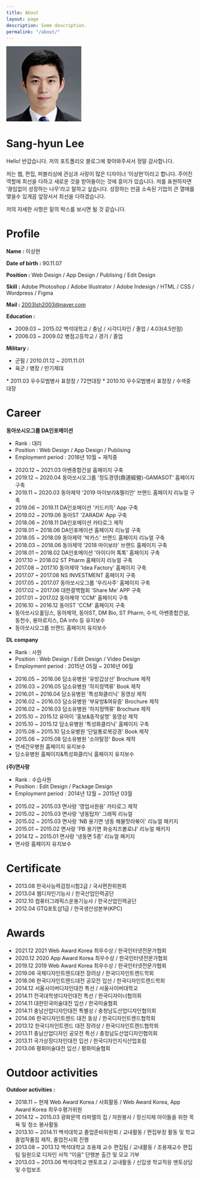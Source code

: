 ```yaml
---
title: About
layout: page
description: Some description.
permalink: "/about/"
---
```


<img class="img-rounded" src="/assets/img/uploads/profile.png" alt="Thiago Rossener" width="200">

# Sang-hyun Lee

Hello! 반갑습니다.
저의 포트폴리오 블로그에 찾아와주셔서 정말 감사합니다.

저는 웹, 편집, 퍼블리싱에 관심과 사랑이 많은 디자이너 ‘이상현’이라고 합니다.
주어진 역할에 최선을 다하고 새로운 것을 받아들이는 것에 흥미가 있습니다. 저를 표현하자면 ‘끊임없이 성장하는 나무’라고 말하고 싶습니다.
성장하는 만큼 소속된 기업의 큰 열매를 맺을수 있게끔 앞장서서 최선을 다하겠습니다.

저의 자세한 사항은 밑의 박스를 보시면 될 것 같습니다.

# Profile

**Name :** 이상현

**Date of birth :** 90.11.07 

**Position :** Web Design / App Design / Publising / Edit Design 

**Skill :** Adobe Photoshop / Adobe Illustrator / Adobe Indesign / HTML / CSS / Wordpress / Figma

**Mail :** 2003lsh2003@naver.com


**Education :** 
* 2009.03 ~ 2015.02   백석대학교 / 충남 / 시각디자인 / 졸업 / 4.03(4.5만점)
* 2006.03 ~ 2009.02   병점고등학교 / 경기 / 졸업


**Military :** 
* 군필 / 2010.01.12 ~ 2011.11.01
* 육군 / 병장 / 만기제대
<p></p>
* 2011.03   우수모범병사 표창장 / 72연대장
* 2010.10   우수모범병사 표창장 / 수색중대장



# Career

**동아쏘시오그룹 DA인포메이션**

* Rank : 대리
* Position : Web Design / App Design / Publising
* Employment period : 2016년 10월 ~ 재직중
<p></p>
<p></p>

* 2020.12 ~ 2021.03   아벤종합건설 홈페이지 구축
* 2019.12 ~ 2020.04   동아쏘시오그룹 '정도경영(鼎道經營)-GAMASOT' 홈페이지 구축
* 2019.11 ~ 2020.03   동아제약 '2019 마이보라&멜리안' 브랜드 홈페이지 리뉴얼 구축
* 2019.06 ~ 2019.11   DA인포메이션 '키드키득' App 구축
* 2019.02 ~ 2019.06   동아ST 'ZARADA' App 구축
* 2018.06 ~ 2018.11   DA인포메이션 카타로그 제작
* 2018.01 ~ 2018.06   DA인포메이션 홈페이지 리뉴얼 구축
* 2018.05 ~ 2018.09   동아제약 '박카스' 브랜드 홈페이지 리뉴얼 구축
* 2018.03 ~ 2018.06   동아제약 '2018 마이보라' 브랜드 홈페이지 구축
* 2018.01 ~ 2018.02   DA인포메이션 '아이디어 톡톡' 홈페이지 구축
* 2017.10 ~ 2018.02   ST Pharm 홈페이지 리뉴얼 구축
* 2017.08 ~ 2017.10   동아제약 'Idea Factory' 홈페이지 구축
* 2017.07 ~ 2017.08   NS INVESTMENT 홈페이지 구축
* 2017.05 ~ 2017.07   동아쏘시오그룹 '우리사주' 홈페이지 구축
* 2017.02 ~ 2017.06   대한결핵협회 'Share Me' APP 구축
* 2017.01 ~ 2017.02   동아제약 'CCM' 홈페이지 구축
* 2016.10 ~ 2016.12   동아ST 'CCM' 홈페이지 구축
* 동아쏘시오홀딩스, 동아제약, 동아ST, DM Bio, ST Pharm, 수석, 아벤종합건설, 동천수, 용마로지스, DA info 등 유지보수
* 동아쏘시오그룹 브랜드 홈페이지 유지보수
<p></p>
<p></p>

**DL company**

* Rank : 사원
* Position : Web Design / Edit Design / Video Design 
* Employment period : 2015년 05월 ~ 2016년 06월
<p></p>
<p></p>

* 2016.05 ~ 2016.06   담소유병원 '유방갑상선' Brochure 제작
* 2016.03 ~ 2016.05   담소유병원 '하지정맥류' Book 제작
* 2016.01 ~ 2016.04   담소유병원 '특성화클리닉' 동영상 제작
* 2016.02 ~ 2016.03   담소유병원 '부유방&여유증' Brochure 제작
* 2016.02 ~ 2016.03   담소유병원 '하지정맥류' Brochure 제작
* 2015.10 ~ 2015.12   유아이 '홍보&동작설명' 동영상 제작
* 2015.10 ~ 2015.12   담소유병원 '특성화클리닉' 홈페이지 구축
* 2015.08 ~ 2015.10   담소유병원 '단일통로복강경' Book 제작
* 2015.06 ~ 2015.08   담소유병원 '소아탈장' Book 제작
* 연세건우병원 홈페이지 유지보수
* 담소유병원 홈페이지&특성화클리닉 홈페이지 유지보수
<p></p>
<p></p>

**(주)면사랑**

* Rank : 수습사원
* Position : Edit Design / Package Design 
* Employment period : 2014년 12월 ~ 2015년 03월
<p></p>
<p></p>

* 2015.02 ~ 2015.03   면사랑 '영업사원용' 카타로그 제작
* 2015.02 ~ 2015.03   면사랑 '냉동탑차' 그래픽 리뉴얼
* 2015.02 ~ 2015.03   면사랑 'NB 용기면 냉동 해물맛라볶이' 리뉴얼 패키지
* 2015.01 ~ 2015.02   면사랑 'PB 용기면 화승치즈볼로냐' 리뉴얼 패키지
* 2014.12 ~ 2015.01   면사랑 '냉동면 5종' 리뉴얼 패키지
* 면사랑 홈페이지 유지보수


# Certificate

* 2013.08   한국사능력검정시험2급 / 국사편찬위원회
* 2013.04   웹디자인기능사 / 한국산업인력공단
* 2012.10   컴퓨터그래픽스운용기능사 / 한국산업인력공단
* 2012.04   GTQ포토샵1급 / 한국생산성본부(KPC)

# Awards

* 2021.12   2021 Web Award Korea 최우수상 / 한국인터넷전문가협회
* 2020.12   2020 App Award Korea 최우수상 / 한국인터넷전문가협회
* 2019.12   2019 Web Award Korea 최우수상 / 한국인터넷전문가협회
* 2019.06   국제디자인트렌드대전 장려상 / 한국디자인트렌드학회
* 2018.06   한국디자인트렌드대전 공모전 입선 / 한국디자인트렌드학회
* 2014.12   서울사이버디자인대전 특선 / 서울사이버대학교
* 2014.11   전국대학생디자인대전 특선 / 한국디자이너협의회
* 2014.11   대한민국미술대전 입선 / 한국미술협회
* 2014.11   충남산업디자인대전 특별상 / 충청남도산업디자인협의회
* 2014.06   한국디자인트렌드 대전 동상 / 한국디자인트렌드협학회
* 2013.12   한국디자인트렌드 대전 장려상 / 한국디자인트렌드협학회
* 2013.11   충남산업디자인 공모전 특선 / 충청남도산업디자인협의회
* 2013.11   국가상징디자인대전 입선 / 한국디자인지식산업포럼
* 2013.06   평화미술대전 입선 / 평화미술협회

# Outdoor activities
**Outdoor activities :**

* 2018.11 ~ 현재      Web Award Korea / 사회활동 / Web Award Korea, App Award Korea 최우수평가위원
* 2014.12 ~ 2015.03   광화문역 라파엘의 집 / 자원봉사 / 정신지체 아이들을 위한 목욕 및 청소 봉사활동
* 2013.10 ~ 2014.11   백석대학교 졸업준비위원회 / 교내활동 / 편집부장 활동 및 학교졸업작품집 제작, 졸업전시회 진행
* 2013.08 ~ 2013.12   백석대학교 조용재 교수 편집팀 / 교내활동 / 조용재교수 편집팀 일원으로 디자인 서적 “이음” 단행본 출간 및 모교 기부
* 2013.03 ~ 2013.06   백석대학교 멘토조교 / 교내활동 / 신입생 학교적응 멘토상담 및 수업보조
